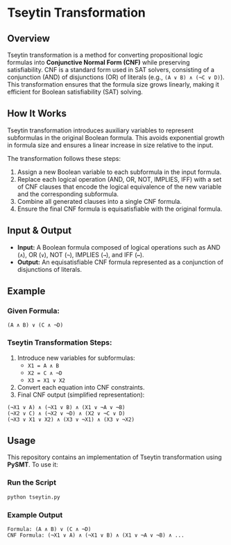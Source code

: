 # Tseytin Transformation

## Overview

Tseytin transformation is a method for converting propositional logic formulas into **Conjunctive Normal Form (CNF)** while preserving satisfiability. CNF is a standard form used in SAT solvers, consisting of a conjunction (AND) of disjunctions (OR) of literals (e.g., `(A ∨ B) ∧ (¬C ∨ D)`). This transformation ensures that the formula size grows linearly, making it efficient for Boolean satisfiability (SAT) solving.

## How It Works

Tseytin transformation introduces auxiliary variables to represent subformulas in the original Boolean formula. This avoids exponential growth in formula size and ensures a linear increase in size relative to the input.

The transformation follows these steps:

1. Assign a new Boolean variable to each subformula in the input formula.
2. Replace each logical operation (AND, OR, NOT, IMPLIES, IFF) with a set of CNF clauses that encode the logical equivalence of the new variable and the corresponding subformula.
3. Combine all generated clauses into a single CNF formula.
4. Ensure the final CNF formula is equisatisfiable with the original formula.

## Input & Output

- **Input:** A Boolean formula composed of logical operations such as AND (`∧`), OR (`∨`), NOT (`¬`), IMPLIES (`→`), and IFF (`↔`).
- **Output:** An equisatisfiable CNF formula represented as a conjunction of disjunctions of literals.

## Example

### Given Formula:

```plaintext
(A ∧ B) ∨ (C ∧ ¬D)
```

### Tseytin Transformation Steps:

1. Introduce new variables for subformulas:
   - `X1 = A ∧ B`
   - `X2 = C ∧ ¬D`
   - `X3 = X1 ∨ X2`
2. Convert each equation into CNF constraints.
3. Final CNF output (simplified representation):

```plaintext
(¬X1 ∨ A) ∧ (¬X1 ∨ B) ∧ (X1 ∨ ¬A ∨ ¬B)
(¬X2 ∨ C) ∧ (¬X2 ∨ ¬D) ∧ (X2 ∨ ¬C ∨ D)
(¬X3 ∨ X1 ∨ X2) ∧ (X3 ∨ ¬X1) ∧ (X3 ∨ ¬X2)
```

## Usage

This repository contains an implementation of Tseytin transformation using **PySMT**. To use it:

### Run the Script

```bash
python tseytin.py
```

### Example Output

```plaintext
Formula: (A ∧ B) ∨ (C ∧ ¬D)
CNF Formula: (¬X1 ∨ A) ∧ (¬X1 ∨ B) ∧ (X1 ∨ ¬A ∨ ¬B) ∧ ...
```

